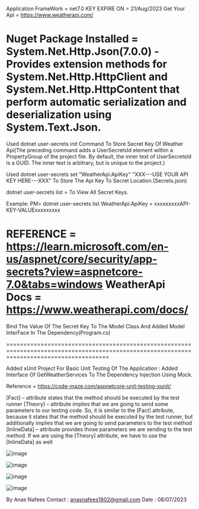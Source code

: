 
 
 
Application FrameWork = net7.0
KEY EXPIRE ON =  21/Aug/2023
Get Your Api = https://www.weatherapi.com/

Nuget Package Installed = System.Net.Http.Json(7.0.0) - Provides extension methods for System.Net.Http.HttpClient and System.Net.Http.HttpContent that perform automatic serialization and deserialization using System.Text.Json.
=======================================================================================================================================
Used dotnet user-secrets init Command To Store Secret Key Of Weather Api(The preceding command adds a UserSecretsId element within a PropertyGroup of the project file. By default, the inner text of UserSecretsId is a GUID. The inner text is arbitrary, but is unique to the project.)

Used  dotnet user-secrets set "WeatherApi:ApiKey" "XXX---USE YOUR API KEY HERE---XXX" To Store The Api Key To Secret Location.(Secrets.json)

dotnet user-secrets list = To View All Secret Keys.

Example:
        PM> dotnet user-secrets list
        WeatherApi:ApiKey = xxxxxxxxxAPI-KEY-VALUExxxxxxxxx

REFERENCE = https://learn.microsoft.com/en-us/aspnet/core/security/app-secrets?view=aspnetcore-7.0&tabs=windows
WeatherApi Docs = https://www.weatherapi.com/docs/
=========================================================================================================================================

Bind The Value Of The Secret Key To The Model Class And Added Model InterFace In The Dependency(Program.cs)

==========================================================================================================================================

Added xUnit Project For Basic Unit Testing Of The Application :
Added Interface Of GetWeatherServices To The Dependency Injection
Using Mock.

Reference = https://code-maze.com/aspnetcore-unit-testing-xunit/

[Fact] – attribute states that the method should be executed by the test runner
[Theory] – attribute implies that we are going to send some parameters to our testing code. So, it is similar to the [Fact] attribute, because it states that the method should be executed by the test runner, but additionally implies that we are going to send parameters to the test method
[InlineData] – attribute provides those parameters we are sending to the test method. If we are using the [Theory] attribute, we have to use the [InlineData] as well

![image](https://github.com/Anasnafees/WeatherApi_Core/assets/75159560/0dd70103-0e89-48b3-88a1-c9a686381a8a)

![image](https://github.com/Anasnafees/WeatherApi_Core/assets/75159560/88c94416-1433-4af9-9cc7-24c35df2981c)

![image](https://github.com/Anasnafees/WeatherApi_Core/assets/75159560/8b2ee6bd-d1c3-43f2-a3d3-2f020128ce12)

![image](https://github.com/Anasnafees/WeatherApi_Core/assets/75159560/b9a7f1a1-378c-493e-ada0-60cd611702c1)





By Anas Nafees
Contact : anasnafees1802@gmail.com
Date : 08/07/2023
